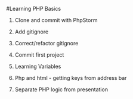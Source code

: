 #Learning PHP Basics

1. Clone and commit with PhpStorm
2. Add gitignore
3. Correct/refactor gitignore
4. Commit first project

5. Learning Variables
6. Php and html - getting keys from address bar
7. Separate PHP logic from presentation